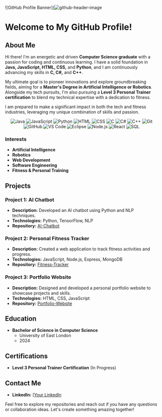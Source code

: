![GitHub Profile Banner](![github-header-image](https://github.com/GCBlake/GCBlake/assets/128646190/b1c0100b-3006-404a-85d7-fc769c1f353b)

# Welcome to My GitHub Profile!

## About Me

Hi there! I'm an energetic and driven **Computer Science graduate** with a passion for coding and continuous learning. I have a solid foundation in **Java, JavaScript, HTML, CSS,** and **Python**, and I am continuously advancing my skills in **C, C#,** and **C++**.

My ultimate goal is to pioneer innovations and explore groundbreaking fields, aiming for a **Master's Degree in Artificial Intelligence or Robotics**. Alongside my tech pursuits, I'm also pursuing a **Level 3 Personal Trainer certification** to blend my technical expertise with a dedication to fitness.

I am prepared to make a significant impact in both the tech and fitness industries, leveraging my unique combination of skills and passion.

<p align="center">
  <!-- Programming Languages -->
  <img src="https://img.shields.io/badge/Java-ED8B00?style=for-the-badge&logo=java&logoColor=white" alt="Java">
  <img src="https://img.shields.io/badge/JavaScript-F7DF1E?style=for-the-badge&logo=javascript&logoColor=black" alt="JavaScript">
  <img src="https://img.shields.io/badge/Python-3776AB?style=for-the-badge&logo=python&logoColor=white" alt="Python">
  <img src="https://img.shields.io/badge/HTML5-E34F26?style=for-the-badge&logo=html5&logoColor=white" alt="HTML">
  <img src="https://img.shields.io/badge/CSS3-1572B6?style=for-the-badge&logo=css3&logoColor=white" alt="CSS">
  <img src="https://img.shields.io/badge/C-00599C?style=for-the-badge&logo=c&logoColor=white" alt="C">
  <img src="https://img.shields.io/badge/C%23-239120?style=for-the-badge&logo=c-sharp&logoColor=white" alt="C#">
  <img src="https://img.shields.io/badge/C++-00599C?style=for-the-badge&logo=c%2B%2B&logoColor=white" alt="C++">

  <!-- Tools & Technologies -->
  <img src="https://img.shields.io/badge/Git-F05032?style=for-the-badge&logo=git&logoColor=white" alt="Git">
  <img src="https://img.shields.io/badge/GitHub-181717?style=for-the-badge&logo=github&logoColor=white" alt="GitHub">
  <img src="https://img.shields.io/badge/VS%20Code-007ACC?style=for-the-badge&logo=visual-studio-code&logoColor=white" alt="VS Code">
  <img src="https://img.shields.io/badge/Eclipse-2C2255?style=for-the-badge&logo=eclipse&logoColor=white" alt="Eclipse">
  <img src="https://img.shields.io/badge/Node.js-339933?style=for-the-badge&logo=nodedotjs&logoColor=white" alt="Node.js">
  <img src="https://img.shields.io/badge/React-20232A?style=for-the-badge&logo=react&logoColor=61DAFB" alt="React">
  <img src="https://img.shields.io/badge/SQL-4479A1?style=for-the-badge&logo=sql&logoColor=white" alt="SQL">
</p>

### Interests
- **Artificial Intelligence**
- **Robotics**
- **Web Development**
- **Software Engineering**
- **Fitness & Personal Training**

## Projects

### Project 1: AI Chatbot
- **Description:** Developed an AI chatbot using Python and NLP techniques.
- **Technologies:** Python, TensorFlow, NLP
- **Repository:** [AI-Chatbot](https://github.com/yourusername/AI-Chatbot)

### Project 2: Personal Fitness Tracker
- **Description:** Created a web application to track fitness activities and progress.
- **Technologies:** JavaScript, Node.js, Express, MongoDB
- **Repository:** [Fitness-Tracker](https://github.com/yourusername/Fitness-Tracker)

### Project 3: Portfolio Website
- **Description:** Designed and developed a personal portfolio website to showcase projects and skills.
- **Technologies:** HTML, CSS, JavaScript
- **Repository:** [Portfolio-Website](https://github.com/yourusername/Portfolio-Website)

## Education
- **Bachelor of Science in Computer Science**
  - University of East London
  - 2024

## Certifications
- **Level 3 Personal Trainer Certification** (In Progress)

## Contact Me

- **LinkedIn:** [[Your LinkedIn](https://www.linkedin.com/in/yourusername](https://www.linkedin.com/in/blake-pattemore/))

Feel free to explore my repositories and reach out if you have any questions or collaboration ideas. Let's create something amazing together!
